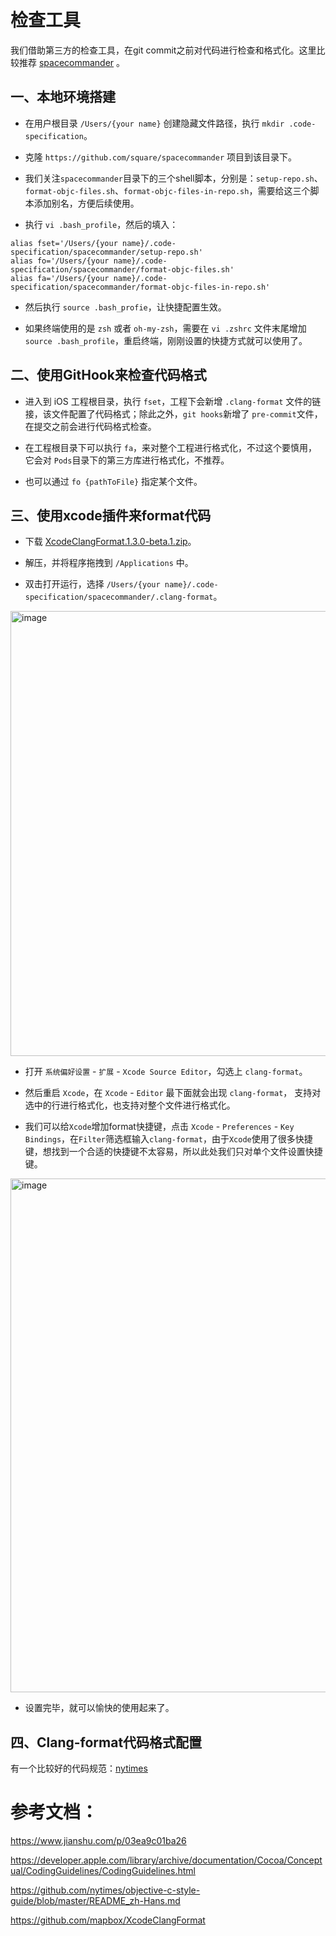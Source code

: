# 检查工具

我们借助第三方的检查工具，在git commit之前对代码进行检查和格式化。这里比较推荐 [spacecommander](https://github.com/square/spacecommander) 。

## 一、本地环境搭建

* 在用户根目录 `/Users/{your name}` 创建隐藏文件路径，执行 `mkdir .code-specification`。

* 克隆 `https://github.com/square/spacecommander` 项目到该目录下。

* 我们关注`spacecommander`目录下的三个shell脚本，分别是：`setup-repo.sh`、`format-objc-files.sh`、`format-objc-files-in-repo.sh`，需要给这三个脚本添加别名，方便后续使用。

* 执行 `vi .bash_profile`，然后的填入：

```
alias fset='/Users/{your name}/.code-specification/spacecommander/setup-repo.sh'
alias fo='/Users/{your name}/.code-specification/spacecommander/format-objc-files.sh'
alias fa='/Users/{your name}/.code-specification/spacecommander/format-objc-files-in-repo.sh'
```

* 然后执行 `source .bash_profie`，让快捷配置生效。

* 如果终端使用的是 `zsh` 或者 `oh-my-zsh`，需要在 `vi .zshrc` 文件末尾增加 `source .bash_profile`，重启终端，刚刚设置的快捷方式就可以使用了。


## 二、使用GitHook来检查代码格式

* 进入到 iOS 工程根目录，执行 `fset`，工程下会新增 `.clang-format` 文件的链接，该文件配置了代码格式；除此之外，`git hooks`新增了 `pre-commit`文件，在提交之前会进行代码格式检查。

* 在工程根目录下可以执行 `fa`，来对整个工程进行格式化，不过这个要慎用，它会对 `Pods`目录下的第三方库进行格式化，不推荐。

* 也可以通过 `fo {pathToFile}` 指定某个文件。


## 三、使用xcode插件来format代码

* 下载 [XcodeClangFormat.1.3.0-beta.1.zip](https://github.com/aolan/iOS_Develop/files/8494066/XcodeClangFormat.1.3.0-beta.1.zip)。

* 解压，并将程序拖拽到 `/Applications` 中。

* 双击打开运行，选择 `/Users/{your name}/.code-specification/spacecommander/.clang-format`。

<img width="712" alt="image" src="https://user-images.githubusercontent.com/6744261/163525506-de098f45-80b2-462d-8f04-8ac6545b9a19.png">

* 打开 `系统偏好设置` - `扩展` - `Xcode Source Editor`，勾选上 `clang-format`。

* 然后重启 `Xcode`，在 `Xcode` - `Editor` 最下面就会出现 `clang-format`， 支持对选中的行进行格式化，也支持对整个文件进行格式化。

* 我们可以给`Xcode`增加format快捷键，点击 `Xcode` - `Preferences` - `Key Bindings`，在`Filter`筛选框输入`clang-format`，由于`Xcode`使用了很多快捷键，想找到一个合适的快捷键不太容易，所以此处我们只对单个文件设置快捷键。

<img width="822" alt="image" src="https://user-images.githubusercontent.com/6744261/163527419-cc084ee2-9aa5-4429-a060-d7652f3f6682.png">

* 设置完毕，就可以愉快的使用起来了。

## 四、Clang-format代码格式配置

有一个比较好的代码规范：[nytimes](https://github.com/nytimes/objective-c-style-guide/blob/master/README_zh-Hans.md#%E7%82%B9%E8%AF%AD%E6%B3%95)



# 参考文档：

https://www.jianshu.com/p/03ea9c01ba26

https://developer.apple.com/library/archive/documentation/Cocoa/Conceptual/CodingGuidelines/CodingGuidelines.html

https://github.com/nytimes/objective-c-style-guide/blob/master/README_zh-Hans.md

https://github.com/mapbox/XcodeClangFormat

